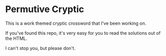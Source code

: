 # Permutive Cryptic

This is a work themed cryptic crossword that I've been working on.

If you've found this repo, it's very easy for you to read the solutions out of the HTML. 

I can't stop you, but please don't.

